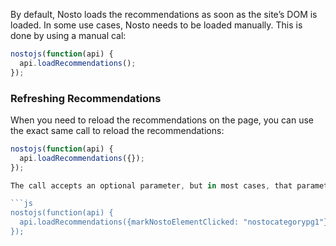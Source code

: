 By default, Nosto loads the recommendations as soon as the site’s DOM is loaded. In some use cases, Nosto needs to be loaded manually. This is done by using a manual cal:

```js
nostojs(function(api) {
  api.loadRecommendations();
});
```

### Refreshing Recommendations

When you need to reload the recommendations on the page, you can use the exact same call to reload the recommendations:

```js
nostojs(function(api) {
  api.loadRecommendations({});
});

The call accepts an optional parameter, but in most cases, that parameter is not required. Add the optional parameter only if the reason to reload new recommendations is the result of clicking an existing recommendation and some new product was loaded. A typical use case where this would be the case is when a recommendation has a quick view button that dynamically loads a new product into a CSS overlay with ajax.

```js
nostojs(function(api) {
  api.loadRecommendations({markNostoElementClicked: "nosto­categorypg­1"});
});
```